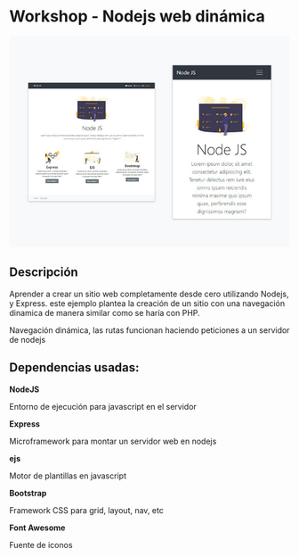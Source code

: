 # Workshop - Nodejs web dinámica

![Captura](src/public/img/captura.jpg)

## Descripción

Aprender a crear un sitio web completamente desde cero utilizando Nodejs, y Express. este ejemplo plantea la creación de un sitio con una navegación dinamica de manera similar como se haría con PHP.

Navegación dinámica, las rutas funcionan haciendo peticiones a un servidor de nodejs

## Dependencias usadas:
**NodeJS**

Entorno de ejecución para javascript en el servidor

**Express**

Microframework para montar un servidor web en nodejs

**ejs**

Motor de plantillas en javascript

**Bootstrap**

Framework CSS para grid, layout, nav, etc

**Font Awesome**

Fuente de iconos


